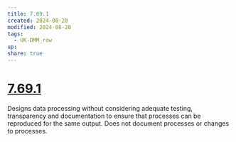```yaml
---
title: 7.69.1
created: 2024-08-28
modified: 2024-08-28
tags:
  - UK-DMM_row
up: 
share: true
---
```

# [7.69.1](7.69.1.md)

Designs data processing without considering adequate testing, transparency and documentation to ensure that processes can be reproduced for the same output. Does not document processes or changes to processes.
